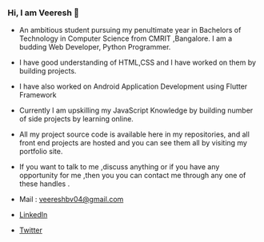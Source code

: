 ### Hi, I am Veeresh 👋

</hr>

- An ambitious student pursuing my penultimate year in Bachelors of Technology in Computer Science from CMRIT ,Bangalore. I am a budding Web Developer, Python Programmer.

- I have good understanding of HTML,CSS and I have worked on them by building projects.
- I have also worked on Android Application Development using Flutter Framework 
<!-- 
- 🔭 I’m currently working on ...
- 🌱 I’m currently learning ...
- 👯 I’m looking to collaborate on  -->
<!-- - 🤔 I’m looking for help with ... -->
<!-- - 💬 Ask me about ... -->
- Currently I am upskilling my JavaScript Knowledge by building number of side projects by learning online.

- All my project source code is available here in my repositories, and all front end projects are hosted and you can see them all by visiting my portfolio site.
- If you want to talk to me ,discuss anything or if you have any opportunity for me ,then you you can contact me through any one of these handles .
- Mail : veereshbv04@gmail.com   
- [LinkedIn](https://www.linkedin.com/in/veereshbv04/)
- [Twitter](https://twitter.com/veereshbv04)
<!-- - 😄 Pronouns: ...
- ⚡ Fun fact: ... -->

